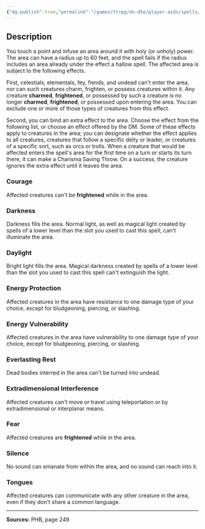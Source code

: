 ```yaml
---
{"dg-publish":true,"permalink":"/games/ttrpg/dn-d5e/player-aids/spells/level-5/hallow/","tags":["TTRPG/DND/5e","verbal","somatic","material"]}
---
```



## Description
You touch a point and infuse an area around it with holy (or unholy) power.
The area can have a radius up to 60 feet, and the spell fails if the radius includes an area already under the effect a hallow spell.
The affected area is subject to the following effects.

First, celestials, elementals, fey, fiends, and undead can't enter the area, nor can such creatures charm, frighten, or possess creatures within it.
Any creature **charmed**, **frightened**, or possessed by such a creature is no longer **charmed**, **frightened**, or possessed upon entering the area.
You can exclude one or more of those types of creatures from this effect.

Second, you can bind an extra effect to the area.
Choose the effect from the following list, or choose an effect offered by the DM.
Some of these effects apply to creatures in the area; you can designate whether the effect applies to all creatures, creatures that follow a specific deity or leader, or creatures of a specific sort, such as orcs or trolls.
When a creature that would be affected enters the spell's area for the first time on a turn or starts its turn there, it can make a Charisma Saving Throw.
On a success, the creature ignores the extra effect until it leaves the area.

### Courage
Affected creatures can't be **frightened** while in the area.

### Darkness
Darkness fills the area.
Normal light, as well as magical light created by spells of a lower level than the slot you used to cast this spell, can't illuminate the area.

### Daylight
Bright light fills the area.
Magical darkness created by spells of a lower level than the slot you used to cast this spell can't extinguish the light.

### Energy Protection
Affected creatures in the area have resistance to one damage type of your choice, except for bludgeoning, piercing, or slashing.

### Energy Vulnerability
Affected creatures in the area have vulnerability to one damage type of your choice, except for bludgeoning, piercing, or slashing.

### Everlasting Rest
Dead bodies interred in the area can't be turned into undead.

### Extradimensional Interference
Affected creatures can't move or travel using teleportation or by extradimensional or interplanar means.

### Fear
Affected creatures are **frightened** while in the area.

### Silence
No sound can emanate from within the area, and no sound can reach into it.

### Tongues
Affected creatures can communicate with any other creature in the area, even if they don't share a common language.

---

**Sources:** PHB, page 249
